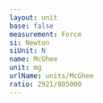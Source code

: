 ```yaml
---
layout: unit
base: false
measurement: Force
si: Newton
siUnit: N
name: McGhee
unit: mg
urlName: units/McGhee
ratio: 2921/805000
---
```

